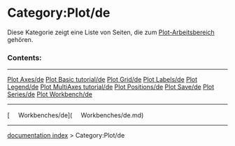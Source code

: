 # Category:Plot/de
Diese Kategorie zeigt eine Liste von Seiten, die zum [Plot-Arbeitsbereich](Plot_Workbench/de.md) gehören.

### Contents:

  --------------------------------------------------- ------------------------------------------------------------- ---------------------------------------------------------------------
  [Plot Axes/de](Plot_Axes/de.md)             [Plot Basic tutorial/de](Plot_Basic_tutorial/de.md)   [Plot Grid/de](Plot_Grid/de.md)
  [Plot Labels/de](Plot_Labels/de.md)         [Plot Legend/de](Plot_Legend/de.md)                   [Plot MultiAxes tutorial/de](Plot_MultiAxes_tutorial/de.md)
  [Plot Positions/de](Plot_Positions/de.md)   [Plot Save/de](Plot_Save/de.md)                       [Plot Series/de](Plot_Series/de.md)
  [Plot Workbench/de](Plot_Workbench/de.md)                                                                 
  --------------------------------------------------- ------------------------------------------------------------- ---------------------------------------------------------------------

[<img src="images/Property.png" style="width:16px"> Workbenches/de](<img src="images/Property.png" style="width:16px"> Workbenches/de.md)

---
[documentation index](../README.md) > Category:Plot/de
